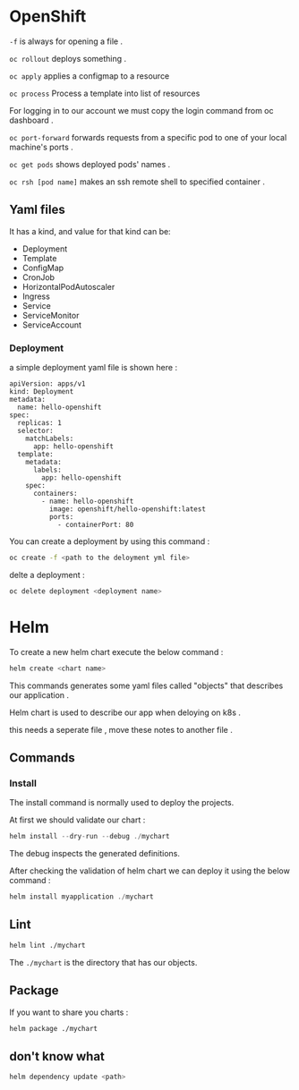 # OpenShift

`-f` is always for opening a file . 

`oc rollout` deploys something . 

`oc apply` applies a configmap to a resource

`oc process` Process a template into list of resources

For logging in to our account we must copy the login command from oc dashboard . 

`oc port-forward` forwards requests from a specific pod to one of your local machine's ports . 

`oc get pods` shows deployed pods' names . 

`oc rsh [pod name]` makes an ssh remote shell to specified container . 

## Yaml files

It has a kind, and value for that kind can be:
* Deployment
* Template
* ConfigMap
* CronJob
* HorizontalPodAutoscaler
* Ingress
* Service
* ServiceMonitor
* ServiceAccount

### Deployment 
a simple deployment yaml file is shown here :
```helm
apiVersion: apps/v1
kind: Deployment
metadata:
  name: hello-openshift
spec:
  replicas: 1
  selector:
    matchLabels:
      app: hello-openshift
  template:
    metadata:
      labels:
        app: hello-openshift
    spec:
      containers:
        - name: hello-openshift
          image: openshift/hello-openshift:latest
          ports:
            - containerPort: 80
```
You can create a deployment by using this command : 
```bash
oc create -f <path to the deloyment yml file>
```

delte a deployment :
```bash
oc delete deployment <deployment name>
```

# Helm

To create a new helm chart execute the below command :
```bash
helm create <chart name>
```

This commands generates some yaml files called "objects" that describes our application .

Helm chart is used to describe our app when deloying on k8s .


this needs a seperate file , move these notes to another file . 

## Commands

### Install
The install command is normally used to deploy the projects.

At first we should validate our chart : 
```go
helm install --dry-run --debug ./mychart
```
The debug inspects the generated definitions.

After checking the validation of helm chart we can deploy it using the below command : 
```go
helm install myapplication ./mychart 
```

## Lint
```bash
helm lint ./mychart
```
The `./mychart` is the directory that has our objects.

## Package 
If you want to share you charts : 
```bash
helm package ./mychart
```

## don't know what 
```bash
helm dependency update <path>
```
